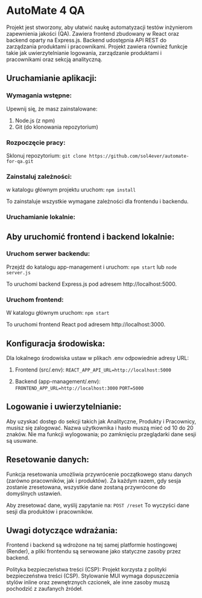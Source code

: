 # AutoMate 4 QA

Projekt jest stworzony, aby ułatwić naukę automatyzacji testów inżynierom zapewnienia jakości (QA). 
Zawiera frontend zbudowany w React oraz backend oparty na Express.js. 
Backend udostępnia API REST do zarządzania produktami i pracownikami. 
Projekt zawiera również funkcje takie jak uwierzytelnianie logowania, zarządzanie produktami i pracownikami oraz sekcją analityczną.

## Uruchamianie aplikacji:
### Wymagania wstępne:
Upewnij się, że masz zainstalowane:
1. Node.js (z npm)
2. Git (do klonowania repozytorium)

### Rozpoczęcie pracy:
Sklonuj repozytorium:
`git clone https://github.com/sol4ever/automate-for-qa.git`

### Zainstaluj zależności: 
w katalogu głównym projektu uruchom:
`npm install`

To zainstaluje wszystkie wymagane zależności dla frontendu i backendu.

### Uruchamianie lokalnie:
## Aby uruchomić frontend i backend lokalnie:

### Uruchom serwer backendu: 
Przejdź do katalogu app-management i uruchom:
`npm start` lub `node server.js`

To uruchomi backend Express.js pod adresem http://localhost:5000.

### Uruchom frontend: 
W katalogu głównym uruchom:
`npm start`

To uruchomi frontend React pod adresem http://localhost:3000.

## Konfiguracja środowiska:
Dla lokalnego środowiska ustaw w plikach .env odpowiednie adresy URL:

1. Frontend (src/.env):
`REACT_APP_API_URL=http://localhost:5000`

2. Backend (app-management/.env):
`FRONTEND_APP_URL=http://localhost:3000`
`PORT=5000`

## Logowanie i uwierzytelnianie:
Aby uzyskać dostęp do sekcji takich jak Analityczne, Produkty i Pracownicy, musisz się zalogować. 
Nazwa użytkownika i hasło muszą mieć od 10 do 20 znaków. 
Nie ma funkcji wylogowania; po zamknięciu przeglądarki dane sesji są usuwane.

## Resetowanie danych:
Funkcja resetowania umożliwia przywrócenie początkowego stanu danych (zarówno pracowników, jak i produktów). 
Za każdym razem, gdy sesja zostanie zresetowana, wszystkie dane zostaną przywrócone do domyślnych ustawień.

Aby zresetować dane, wyślij zapytanie na:
`POST /reset`
To wyczyści dane sesji dla produktów i pracowników.

## Uwagi dotyczące wdrażania:
Frontend i backend są wdrożone na tej samej platformie hostingowej (Render), a pliki frontendu są serwowane jako statyczne zasoby przez backend.

Polityka bezpieczeństwa treści (CSP): Projekt korzysta z polityki bezpieczeństwa treści (CSP). 
Stylowanie MUI wymaga dopuszczenia stylów inline oraz zewnętrznych czcionek, ale inne zasoby muszą pochodzić z zaufanych źródeł.
